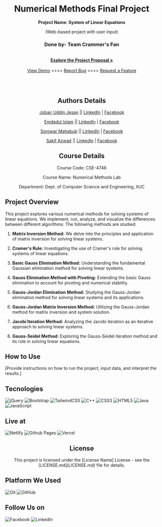 

<br />
<div align="center">
  <h1 align="center">Numerical Methods Final Project</h1>
  <p align="center"><strong>Project Name: System of Linear Equations</strong></p>
<p align="center">(Web-based project with user input)</p>
  
  <h3>Done by- Team Crammer's Fan</h3>
  <p align="center">
    <br />
    <a href="https://github.com/mdadul/TeamCrammersFan/blob/master/NM_Project_Proposal_Team_Crammer's_Fan.pdf"><strong>Explore the Project Proposal »</strong></a>
    <br />
    <br />
    <a href="https://github.com/sorowar-cse">View Demo</a>
     <<>>
    <a href="https://github.com/sorowar-cse">Report Bug</a>
    <<>>
    <a href="https://github.com/sorowar-cses">Request a Feature</a>
  </p>
<!--       [![GitHub contributors](https://img.shields.io/github/contributors/mdadul/TeamCrammersFan)](https://github.com/mdadul/TeamCrammersFan/graphs/contributors)
     ![Visitors](https://visitor-badge.glitch.me/badge?page_id=mdadul/TeamCrammersFan) -->


</div>

<br /><br />
<h2 align="center">Authors Details</h2>
<p align="center">
  <a href="https://github.com/jobairu">Jobair Uddin Jesan</a> || <a href="https://www.linkedin.com/in/jobairuddinjesan">LinkedIn</a> | <a href="https://www.facebook.com/jobairuddinjesan">Facebook</a>
</p>
<p align="center">
  <a href="https://github.com/mdadul">Emdadul Islam</a> || <a href="https://www.linkedin.com/in/emdadulislam">LinkedIn</a> | <a href="https://www.facebook.com/emdadul.islam">Facebook</a>
</p>
<p align="center">
  <a href="https://github.com/sorowar-cse">Sorowar Mahabub</a> || <a href="https://www.linkedin.com/in/sorowarmahabub">LinkedIn</a> | <a href="https://www.facebook.com/sorowar.mahabub">Facebook</a>
</p>
<p align="center">
  <a href="https://github.com/sakif-azwad">Sakif Azwad</a> || <a href="https://www.linkedin.com/in/sakifazwad">LinkedIn</a> | <a href="https://www.facebook.com/sakif.azwad">Facebook</a>
</p>



<h2 align="center">Course Details</h2>
<p align="center">Course Code: CSE-4746</p>
<p align="center">Course Name: Numerical Methods Lab</p>
<p align="center">Department: Dept. of Computer Science and Engineering, IIUC</p>

## Project Overview

This project explores various numerical methods for solving systems of linear equations. We implement, run, analyze, and visualize the differences between different algorithms. The following methods are studied:

1. **Matrix Inversion Method:** We delve into the principles and application of matrix inversion for solving linear systems.

2. **Cramer's Rule:** Investigating the use of Cramer's rule for solving systems of linear equations.

3. **Basic Gauss Elimination Method:** Understanding the fundamental Gaussian elimination method for solving linear systems.

4. **Gauss Elimination Method with Pivoting:** Extending the basic Gauss elimination to account for pivoting and numerical stability.

5. **Gauss-Jordan Elimination Method:** Studying the Gauss-Jordan elimination method for solving linear systems and its applications.

6. **Gauss-Jordan Matrix Inversion Method:** Utilizing the Gauss-Jordan method for matrix inversion and system solution.

7. **Jacobi Iteration Method:** Analyzing the Jacobi iteration as an iterative approach to solving linear systems.

8. **Gauss-Seidel Method:** Exploring the Gauss-Seidel iteration method and its role in solving linear equations.

## How to Use

[Provide instructions on how to run the project, input data, and interpret the results.]

## Tecnologies
![jQuery](https://img.shields.io/badge/jquery-%230769AD.svg?style=for-the-badge&logo=jquery&logoColor=white)
![Bootstrap](https://img.shields.io/badge/bootstrap-%238511FA.svg?style=for-the-badge&logo=bootstrap&logoColor=white)
![TailwindCSS](https://img.shields.io/badge/tailwindcss-%2338B2AC.svg?style=for-the-badge&logo=tailwind-css&logoColor=white)
![C++](https://img.shields.io/badge/c++-%2300599C.svg?style=for-the-badge&logo=c%2B%2B&logoColor=white)
![CSS3](https://img.shields.io/badge/css3-%231572B6.svg?style=for-the-badge&logo=css3&logoColor=white)
![HTML5](https://img.shields.io/badge/html5-%23E34F26.svg?style=for-the-badge&logo=html5&logoColor=white)
![Java](https://img.shields.io/badge/java-%23ED8B00.svg?style=for-the-badge&logo=openjdk&logoColor=white)
![JavaScript](https://img.shields.io/badge/javascript-%23323330.svg?style=for-the-badge&logo=javascript&logoColor=%23F7DF1E)

## Live at
![Netlify](https://img.shields.io/badge/netlify-%23000000.svg?style=for-the-badge&logo=netlify&logoColor=#00C7B7)
![Github Pages](https://img.shields.io/badge/github%20pages-121013?style=for-the-badge&logo=github&logoColor=white)
![Vercel](https://img.shields.io/badge/vercel-%23000000.svg?style=for-the-badge&logo=vercel&logoColor=white)

<h2 align="center">License</h2>
<p align="center">This project is licensed under the [License Name] License - see the [LICENSE.md](LICENSE.md) file for details.</p>

## Platform We Used
![Git](https://img.shields.io/badge/git-%23F05033.svg?style=for-the-badge&logo=git&logoColor=white)
![GitHub](https://img.shields.io/badge/github-%23121011.svg?style=for-the-badge&logo=github&logoColor=white)


## Follow Us on
![Facebook](https://img.shields.io/badge/Facebook-%231877F2.svg?style=for-the-badge&logo=Facebook&logoColor=white)
![LinkedIn](https://img.shields.io/badge/linkedin-%230077B5.svg?style=for-the-badge&logo=linkedin&logoColor=white)
